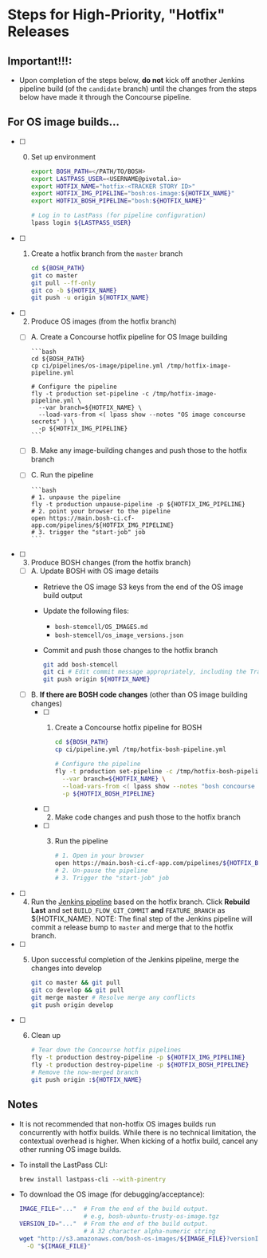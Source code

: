 # Steps for High-Priority, "Hotfix" Releases

## Important!!!:

- Upon completion of the steps below, **do not** kick off another Jenkins pipeline build (of the `candidate` branch)
  until the changes from the steps below have made it through the Concourse pipeline.

## For OS image builds...

- [ ] 0. Set up environment

      ```bash
      export BOSH_PATH=</PATH/TO/BOSH>
      export LASTPASS_USER=<USERNAME@pivotal.io>
      export HOTFIX_NAME="hotfix-<TRACKER STORY ID>"
      export HOTFIX_IMG_PIPELINE="bosh:os-image:${HOTFIX_NAME}"
      export HOTFIX_BOSH_PIPELINE="bosh:${HOTFIX_NAME}"

      # Log in to LastPass (for pipeline configuration)
      lpass login ${LASTPASS_USER}
      ```
- [ ] 1. Create a hotfix branch from the `master` branch

      ```bash
      cd ${BOSH_PATH}
      git co master
      git pull --ff-only
      git co -b ${HOTFIX_NAME}
      git push -u origin ${HOTFIX_NAME}
      ```
- [ ] 2. Produce OS images (from the hotfix branch)
  - [ ] A. Create a Concourse hotfix pipeline for OS Image building

        ```bash
        cd ${BOSH_PATH}
        cp ci/pipelines/os-image/pipeline.yml /tmp/hotfix-image-pipeline.yml

        # Configure the pipeline
        fly -t production set-pipeline -c /tmp/hotfix-image-pipeline.yml \
          --var branch=${HOTFIX_NAME} \
          --load-vars-from <( lpass show --notes "OS image concourse secrets" ) \
          -p ${HOTFIX_IMG_PIPELINE}
        ```
  - [ ] B. Make any image-building changes and push those to the hotfix branch
  - [ ] C. Run the pipeline

        ```bash
        # 1. unpause the pipeline
        fly -t production unpause-pipeline -p ${HOTFIX_IMG_PIPELINE}
        # 2. point your browser to the pipeline
        open https://main.bosh-ci.cf-app.com/pipelines/${HOTFIX_IMG_PIPELINE}
        # 3. trigger the "start-job" job
        ```
- [ ] 3. Produce BOSH changes (from the hotfix branch)
  - [ ] A. Update BOSH with OS image details
      - Retrieve the OS image S3 keys from the end of the OS image build output
      - Update the following files:
        - `bosh-stemcell/OS_IMAGES.md`
        - `bosh-stemcell/os_image_versions.json`
      - Commit and push those changes to the hotfix branch

         ```bash
         git add bosh-stemcell
         git ci # Edit commit message appropriately, including the Tracker story ID
         git push origin ${HOTFIX_NAME}
         ```
  - [ ] B. **If there are BOSH code changes** (other than OS image building changes)
    - [ ] 1. Create a Concourse hotfix pipeline for BOSH

          ```bash
          cd ${BOSH_PATH}
          cp ci/pipeline.yml /tmp/hotfix-bosh-pipeline.yml

          # Configure the pipeline
          fly -t production set-pipeline -c /tmp/hotfix-bosh-pipeline.yml \
            --var branch=${HOTFIX_NAME} \
            --load-vars-from <( lpass show --notes "bosh concourse secrets" ) \
            -p ${HOTFIX_BOSH_PIPELINE}
          ```
    - [ ] 2. Make code changes and push those to the hotfix branch
    - [ ] 3. Run the pipeline

          ```bash
          # 1. Open in your browser
          open https://main.bosh-ci.cf-app.com/pipelines/${HOTFIX_BOSH_PIPELINE}
          # 2. Un-pause the pipeline
          # 3. Trigger the "start-job" job
          ```
- [ ] 4. Run the [Jenkins pipeline](http://bosh-jenkins.cf-app.com:8080/job/bosh_build_flow/) based
         on the hotfix branch. Click **Rebuild Last** and set `BUILD_FLOW_GIT_COMMIT` **and** 
         `FEATURE_BRANCH` as ${HOTFIX_NAME}.
      NOTE: The final step of the Jenkins pipeline will commit a release bump to `master` and merge
      that to the hotfix branch.
- [ ] 5. Upon successful completion of the Jenkins pipeline, merge the changes into develop

      ```bash
      git co master && git pull
      git co develop && git pull
      git merge master # Resolve merge any conflicts
      git push origin develop
      ```
- [ ] 6. Clean up

      ```bash
      # Tear down the Concourse hotfix pipelines
      fly -t production destroy-pipeline -p ${HOTFIX_IMG_PIPELINE}
      fly -t production destroy-pipeline -p ${HOTFIX_BOSH_PIPELINE}
      # Remove the now-merged branch
      git push origin :${HOTFIX_NAME}
      ```

## Notes

- It is not recommended that non-hotfix OS images builds run concurrently with hotfix builds. While there is no technical limitation, the contextual overhead is higher. When kicking of a hotfix build, cancel any other running OS image builds.
- To install the LastPass CLI:

  ```bash
  brew install lastpass-cli --with-pinentry
  ```
- To download the OS image (for debugging/acceptance):

  ```bash
  IMAGE_FILE="..."  # From the end of the build output.
                    # e.g, bosh-ubuntu-trusty-os-image.tgz
  VERSION_ID="..."  # From the end of the build output.
                    # A 32 character alpha-numeric string
  wget "http://s3.amazonaws.com/bosh-os-images/${IMAGE_FILE}?versionId=${VERSION_ID}" \
    -O "${IMAGE_FILE}"
  ```

